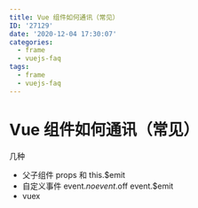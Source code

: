 ```yaml
---
title: Vue 组件如何通讯（常见）
ID: '27129'
date: '2020-12-04 17:30:07'
categories:
  - frame
  - vuejs-faq
tags:
  - frame
  - vuejs-faq
---
```


# Vue 组件如何通讯（常见）

几种

- 父子组件 props 和 this.$emit
- 自定义事件 event.$no event.$off event.$emit
- vuex
 
 
 
 
 
 
 
 
 
 
 
 
 
 
 
 
 
 
 
 
 
 
